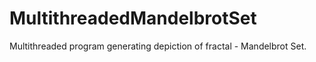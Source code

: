 # MultithreadedMandelbrotSet
Multithreaded program generating depiction of fractal - Mandelbrot Set.
